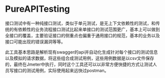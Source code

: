 # PureAPITesting
接口测试中有一种纯接口测试，类似于单元测试，是无上下文依赖性的测试，和传统的有依赖性的业务流程接口测试比起来单接口的测试范围更广，基本上可以做到全接口的覆盖，主要验证接口的侧重点也偏重于通用接口的规范，基本的业务以及接口可能出现的错误漏洞等等。

此工具基本思路是解析现有swagger的api并自动化生成针对每个接口的测试信息以及模拟的请求数据，将这些组合成测试用例，这些用例数据是以csv文件保存的，最终在Jmeter中执行，同时这个工具还可以以非常方便快捷的方式让测试人员写接口的测试用例，实际使用起来远快过postman。
